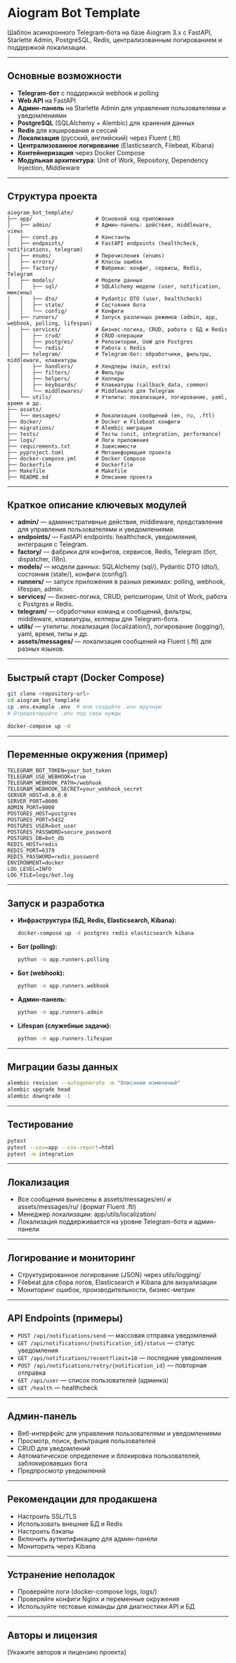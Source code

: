 # Aiogram Bot Template

Шаблон асинхронного Telegram-бота на базе Aiogram 3.x с FastAPI, Starlette Admin, PostgreSQL, Redis, централизованным логированием и поддержкой локализации.

---

## Основные возможности
- **Telegram-бот** с поддержкой webhook и polling
- **Web API** на FastAPI
- **Админ-панель** на Starlette Admin для управления пользователями и уведомлениями
- **PostgreSQL** (SQLAlchemy + Alembic) для хранения данных
- **Redis** для кэширования и сессий
- **Локализация** (русский, английский) через Fluent (.ftl)
- **Централизованное логирование** (Elasticsearch, Filebeat, Kibana)
- **Контейнеризация** через Docker Compose
- **Модульная архитектура**: Unit of Work, Repository, Dependency Injection, Middleware

---

## Структура проекта

```
aiogram_bot_template/
├── app/                    # Основной код приложения
│   ├── admin/              # Админ-панель: действия, middleware, views
│   ├── const.py            # Константы
│   ├── endpoints/          # FastAPI endpoints (healthcheck, notifications, telegram)
│   ├── enums/              # Перечисления (enums)
│   ├── errors/             # Классы ошибок
│   ├── factory/            # Фабрики: конфиг, сервисы, Redis, Telegram
│   ├── models/             # Модели данных
│   │   ├── sql/            # SQLAlchemy модели (user, notification, миксины)
│   │   ├── dto/            # Pydantic DTO (user, healthcheck)
│   │   ├── state/          # Состояния бота
│   │   └── config/         # Конфиги
│   ├── runners/            # Запуск различных режимов (admin, app, webhook, polling, lifespan)
│   ├── services/           # Бизнес-логика, CRUD, работа с БД и Redis
│   │   ├── crud/           # CRUD-операции
│   │   ├── postgres/       # Репозитории, UoW для Postgres
│   │   └── redis/          # Работа с Redis
│   ├── telegram/           # Telegram-бот: обработчики, фильтры, middleware, клавиатуры
│   │   ├── handlers/       # Хендлеры (main, extra)
│   │   ├── filters/        # Фильтры
│   │   ├── helpers/        # Хелперы
│   │   ├── keyboards/      # Клавиатуры (callback_data, common)
│   │   └── middlewares/    # Middleware для Telegram
│   └── utils/              # Утилиты: локализация, логирование, yaml, время и др.
├── assets/
│   └── messages/           # Локализация сообщений (en, ru, .ftl)
├── docker/                 # Docker и Filebeat конфиги
├── migrations/             # Alembic миграции
├── tests/                  # Тесты (unit, integration, performance)
├── logs/                   # Логи приложения
├── requirements.txt        # Зависимости
├── pyproject.toml          # Метаинформация проекта
├── docker-compose.yml      # Docker Compose
├── Dockerfile              # Dockerfile
├── Makefile                # Makefile
├── README.md               # Описание проекта
```

---

## Краткое описание ключевых модулей

- **admin/** — административные действия, middleware, представления для управления пользователями и уведомлениями.
- **endpoints/** — FastAPI endpoints: healthcheck, уведомления, интеграция с Telegram.
- **factory/** — фабрики для конфигов, сервисов, Redis, Telegram (бот, dispatcher, i18n).
- **models/** — модели данных: SQLAlchemy (sql/), Pydantic DTO (dto/), состояния (state/), конфиги (config/).
- **runners/** — запуск приложения в разных режимах: polling, webhook, lifespan, admin.
- **services/** — бизнес-логика, CRUD, репозитории, Unit of Work, работа с Postgres и Redis.
- **telegram/** — обработчики команд и сообщений, фильтры, middleware, клавиатуры, хелперы для Telegram-бота.
- **utils/** — утилиты: локализация (localization/), логирование (logging/), yaml, время, типы и др.
- **assets/messages/** — локализация сообщений на Fluent (.ftl) для разных языков.

---

## Быстрый старт (Docker Compose)

```bash
git clone <repository-url>
cd aiogram_bot_template
cp .env.example .env  # или создайте .env вручную
# Отредактируйте .env под свои нужды

docker-compose up -d
```

---

## Переменные окружения (пример)

```env
TELEGRAM_BOT_TOKEN=your_bot_token
TELEGRAM_USE_WEBHOOK=true
TELEGRAM_WEBHOOK_PATH=/webhook
TELEGRAM_WEBHOOK_SECRET=your_webhook_secret
SERVER_HOST=0.0.0.0
SERVER_PORT=8000
ADMIN_PORT=9000
POSTGRES_HOST=postgres
POSTGRES_PORT=5432
POSTGRES_USER=bot_user
POSTGRES_PASSWORD=secure_password
POSTGRES_DB=bot_db
REDIS_HOST=redis
REDIS_PORT=6379
REDIS_PASSWORD=redis_password
ENVIRONMENT=docker
LOG_LEVEL=INFO
LOG_FILE=logs/bot.log
```

---

## Запуск и разработка

- **Инфраструктура (БД, Redis, Elasticsearch, Kibana):**
  ```bash
  docker-compose up -d postgres redis elasticsearch kibana
  ```
- **Бот (polling):**
  ```bash
  python -m app.runners.polling
  ```
- **Бот (webhook):**
  ```bash
  python -m app.runners.webhook
  ```
- **Админ-панель:**
  ```bash
  python -m app.runners.admin
  ```
- **Lifespan (служебные задачи):**
  ```bash
  python -m app.runners.lifespan
  ```

---

## Миграции базы данных

```bash
alembic revision --autogenerate -m "Описание изменений"
alembic upgrade head
alembic downgrade -1
```

---

## Тестирование

```bash
pytest
pytest --cov=app --cov-report=html
pytest -m integration
```

---

## Локализация
- Все сообщения вынесены в assets/messages/en/ и assets/messages/ru/ (формат Fluent .ftl)
- Менеджер локализации: app/utils/localization/
- Локализация поддерживается на уровне Telegram-бота и админ-панели

---

## Логирование и мониторинг
- Структурированное логирование (JSON) через utils/logging/
- Filebeat для сбора логов, Elasticsearch и Kibana для визуализации
- Мониторинг ошибок, производительности, бизнес-метрик

---

## API Endpoints (примеры)

- `POST /api/notifications/send` — массовая отправка уведомлений
- `GET /api/notifications/{notification_id}/status` — статус уведомления
- `GET /api/notifications/recent?limit=10` — последние уведомления
- `POST /api/notifications/retry/{notification_id}` — повторная отправка
- `GET /api/user` — список пользователей (админка)
- `GET /health` — healthcheck

---

## Админ-панель
- Веб-интерфейс для управления пользователями и уведомлениями
- Просмотр, поиск, фильтрация пользователей
- CRUD для уведомлений
- Автоматическое определение и блокировка пользователей, заблокировавших бота
- Предпросмотр уведомлений

---

## Рекомендации для продакшена
- Настроить SSL/TLS
- Использовать внешние БД и Redis
- Настроить бэкапы
- Включить аутентификацию для админ-панели
- Мониторить через Kibana

---

## Устранение неполадок
- Проверяйте логи (docker-compose logs, logs/)
- Проверяйте конфиги Nginx и переменные окружения
- Используйте тестовые команды для диагностики API и БД

---

## Авторы и лицензия

[Укажите авторов и лицензию проекта]
